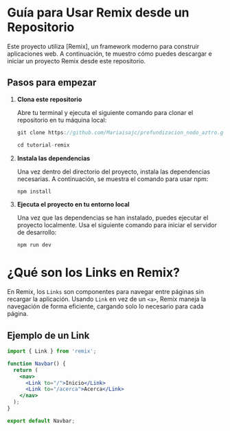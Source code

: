 # Guía para Usar Remix desde un Repositorio

Este proyecto utiliza [Remix], un framework moderno para construir aplicaciones web. A continuación, te muestro cómo puedes descargar e iniciar un proyecto Remix desde este repositorio.


## Pasos para empezar

1. **Clona este repositorio**

   Abre tu terminal y ejecuta el siguiente comando para clonar el repositorio en tu máquina local:

   ```jsx
   git clone https://github.com/Mariaisajc/profundizacion_nodo_aztro.git

   cd tutorial-remix

2. **Instala las dependencias**

   Una vez dentro del directorio del proyecto, instala las dependencias necesarias. 
   A continuación, se muestra el comando para usar npm:

   ```jsx
   npm install

3. **Ejecuta el proyecto en tu entorno local**

   Una vez que las dependencias se han instalado, puedes ejecutar el proyecto localmente. Usa el siguiente comando para iniciar el servidor de desarrollo:

   ```jsx
   npm run dev


# ¿Qué son los Links en Remix?

En Remix, los `Links` son componentes para navegar entre páginas sin recargar la aplicación. Usando `Link` en vez de un `<a>`, Remix maneja la navegación de forma eficiente, cargando solo lo necesario para cada página.

## Ejemplo de un Link

```jsx
import { Link } from 'remix';

function Navbar() {
  return (
    <nav>
      <Link to="/">Inicio</Link>
      <Link to="/acerca">Acerca</Link>
    </nav>
  );
}

export default Navbar;


